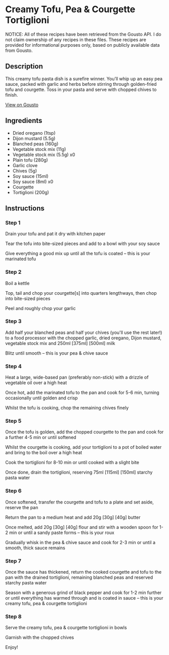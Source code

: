 # Creamy Tofu, Pea & Courgette Tortiglioni

NOTICE: All of these recipes have been retrieved from the Gousto API. I do not claim ownership of any recipes in these files. These recipes are provided for informational purposes only, based on publicly available data from Gousto.

## Description

This creamy tofu pasta dish is a surefire winner. You’ll whip up an easy pea sauce, packed with garlic and herbs before stirring through golden-fried tofu and courgette. Toss in your pasta and serve with chopped chives to finish.

[View on Gousto](https://www.gousto.co.uk/recipes/cookbook/creamy-tofu-pea-courgette-tortiglioni)

## Ingredients

- Dried oregano (1tsp)
- Dijon mustard (5.5g)
- Blanched peas (160g)
- Vegetable stock mix (11g)
- Vegetable stock mix (5.5g) x0
- Plain tofu (280g)
- Garlic clove
- Chives (5g)
- Soy sauce (15ml)
- Soy sauce (8ml) x0
- Courgette
- Tortiglioni (200g)

## Instructions


### Step 1

Drain your tofu and pat it dry with kitchen paper

Tear the tofu into bite-sized pieces and add to a bowl with your soy sauce

Give everything a good mix up until all the tofu is coated – this is your marinated tofu


### Step 2

Boil a kettle

Top, tail and chop your courgette[s] into quarters lengthways, then chop into bite-sized pieces

Peel and roughly chop your garlic


### Step 3

Add half your blanched peas and half your chives (you'll use the rest later!) to a food processor with the chopped garlic, dried oregano, Dijon mustard, vegetable stock mix and 250ml <span class="text-purple">[375ml]</span> <span class="text-danger">[500ml] </span>milk

Blitz until smooth – this is your pea & chive sauce


### Step 4

Heat a large, wide-based pan (preferably non-stick) with a drizzle of vegetable oil over a high heat

Once hot, add the marinated tofu to the pan and cook for 5-6 min, turning occasionally until golden and crisp

Whilst the tofu is cooking, chop the remaining chives finely


### Step 5

Once the tofu is golden, add the chopped courgette to the pan and cook for a further 4-5 min or until softened

Whilst the courgette is cooking, add your tortiglioni to a pot of boiled water and bring to the boil over a high heat

Cook the tortiglioni for 8-10 min or until cooked with a slight bite

Once done, drain the tortiglioni, reserving 75ml <span class="text-purple">[115ml]</span><span class="text-danger"> [150ml] </span>starchy pasta water


### Step 6

Once softened, transfer the courgette and tofu to a plate and set aside, reserve the pan

Return the pan to a medium heat and add 20g <span class="text-purple">[30g]</span> <span class="text-danger">[40g]</span> butter

Once melted, add 20g <span class="text-purple">[30g] </span><span class="text-danger">[40g]</span> flour and stir with a wooden spoon for 1-2 min or until a sandy paste forms – this is your roux

Gradually whisk in the pea & chive sauce and cook for 2-3 min or until a smooth, thick sauce remains


### Step 7

Once the sauce has thickened, return the cooked courgette and tofu to the pan with the drained tortiglioni, remaining blanched peas and reserved starchy pasta water

Season with a generous grind of black pepper and cook for 1-2 min further or until everything has warmed through and is coated in sauce – this is your creamy tofu, pea & courgette tortiglioni

### Step 8

Serve the creamy tofu, pea & courgette tortiglioni in bowls

Garnish with the chopped chives

Enjoy!

